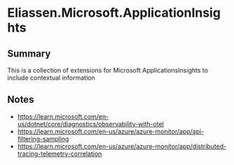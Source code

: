 # Eliassen.Microsoft.ApplicationInsights

## Summary

This is a collection of extensions for Microsoft ApplicationsInsights to include contextual information

## Notes 

* https://learn.microsoft.com/en-us/dotnet/core/diagnostics/observability-with-otel
* https://learn.microsoft.com/en-us/azure/azure-monitor/app/api-filtering-sampling
* https://learn.microsoft.com/en-us/azure/azure-monitor/app/distributed-tracing-telemetry-correlation
